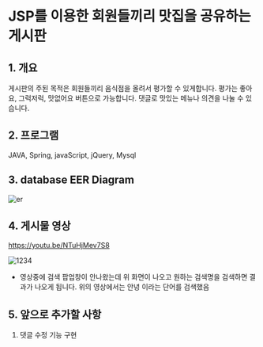 # JSP를 이용한 회원들끼리 맛집을 공유하는 게시판
## 1. 개요
게시판의 주된 목적은
회원들끼리 음식점을 올려서 평가할 수 있게합니다.
평가는 좋아요, 그럭저럭, 맛없어요 버튼으로 가능합니다.
댓글로 맛있는 메뉴나 의견을 나눌 수 있습니다.

## 2. 프로그램
JAVA, Spring, javaScript, jQuery, Mysql

## 3. database EER Diagram
![er](https://user-images.githubusercontent.com/58822916/85405520-7f636480-b59b-11ea-9975-5f502261292e.JPG)
## 4. 게시물 영상
https://youtu.be/NTuHjMev7S8

![1234](https://user-images.githubusercontent.com/58822916/85992635-2038a080-ba30-11ea-88dc-94a89d7dd3ff.JPG)
+ 영상중에 검색 팝업창이 안나왔는데 위 화면이 나오고 원하는 검색명을 검색하면 결과가 나오게 됩니다. 위의 영상에서는 안녕 이라는 단어를 검색했음
## 5. 앞으로 추가할 사항
1. 댓글 수정 기능 구현
